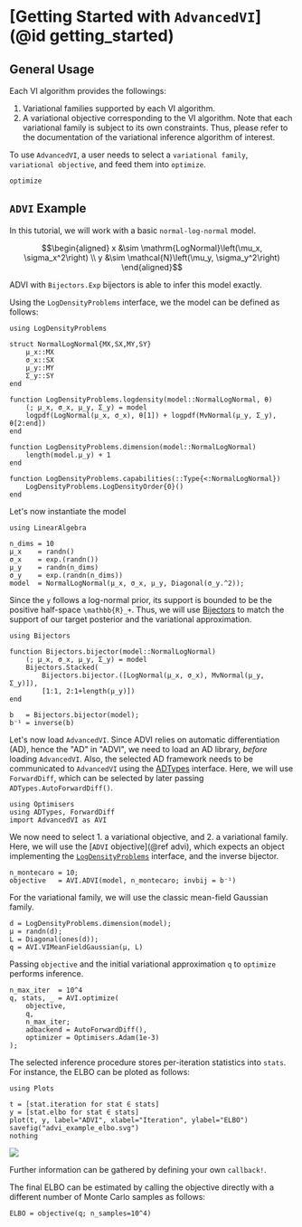 
# [Getting Started with `AdvancedVI`](@id getting_started)

## General Usage
Each VI algorithm provides the followings:
1. Variational families supported by each VI algorithm.
2. A variational objective corresponding to the VI algorithm.
Note that each variational family is subject to its own constraints.
Thus, please refer to the documentation of the variational inference algorithm of interest. 

To use `AdvancedVI`, a user needs to select a `variational family`, `variational objective`,  and feed them into `optimize`.

```@docs
optimize
```

## `ADVI` Example 
In this tutorial, we will work with a basic `normal-log-normal` model.
```math
\begin{aligned}
x &\sim \mathrm{LogNormal}\left(\mu_x, \sigma_x^2\right) \\
y &\sim \mathcal{N}\left(\mu_y, \sigma_y^2\right)
\end{aligned}
```
ADVI with `Bijectors.Exp` bijectors is able to infer this model exactly.

Using the `LogDensityProblems` interface, we the model can be defined as follows:
```@example advi
using LogDensityProblems

struct NormalLogNormal{MX,SX,MY,SY}
    μ_x::MX
    σ_x::SX
    μ_y::MY
    Σ_y::SY
end

function LogDensityProblems.logdensity(model::NormalLogNormal, θ)
    (; μ_x, σ_x, μ_y, Σ_y) = model
    logpdf(LogNormal(μ_x, σ_x), θ[1]) + logpdf(MvNormal(μ_y, Σ_y), θ[2:end])
end

function LogDensityProblems.dimension(model::NormalLogNormal)
    length(model.μ_y) + 1
end

function LogDensityProblems.capabilities(::Type{<:NormalLogNormal})
    LogDensityProblems.LogDensityOrder{0}()
end
```
Let's now instantiate the model
```@example advi
using LinearAlgebra

n_dims = 10
μ_x    = randn()
σ_x    = exp.(randn())
μ_y    = randn(n_dims)
σ_y    = exp.(randn(n_dims))
model  = NormalLogNormal(μ_x, σ_x, μ_y, Diagonal(σ_y.^2));
```

Since the `y` follows a log-normal prior, its support is bounded to be the positive half-space ``\mathbb{R}_+``.
Thus, we will use [Bijectors](https://github.com/TuringLang/Bijectors.jl) to match the support of our target posterior and the variational approximation.
```@example advi
using Bijectors

function Bijectors.bijector(model::NormalLogNormal)
    (; μ_x, σ_x, μ_y, Σ_y) = model
    Bijectors.Stacked(
        Bijectors.bijector.([LogNormal(μ_x, σ_x), MvNormal(μ_y, Σ_y)]),
        [1:1, 2:1+length(μ_y)])
end

b   = Bijectors.bijector(model);
b⁻¹ = inverse(b)
```

Let's now load `AdvancedVI`.
Since ADVI relies on automatic differentiation (AD), hence the "AD" in "ADVI", we need to load an AD library, *before* loading `AdvancedVI`.
Also, the selected AD framework needs to be communicated to `AdvancedVI` using the [ADTypes](https://github.com/SciML/ADTypes.jl) interface.
Here, we will use `ForwardDiff`, which can be selected by later passing `ADTypes.AutoForwardDiff()`.
```@example advi
using Optimisers
using ADTypes, ForwardDiff
import AdvancedVI as AVI
```
We now need to select 1. a variational objective, and 2. a variational family.
Here, we will use the [`ADVI` objective](@ref advi), which expects an object implementing the [`LogDensityProblems`](https://github.com/tpapp/LogDensityProblems.jl) interface, and the inverse bijector.
```@example advi
n_montecaro = 10;
objective   = AVI.ADVI(model, n_montecaro; invbij = b⁻¹)
```
For the variational family, we will use the classic mean-field Gaussian family.
```@example advi
d = LogDensityProblems.dimension(model);
μ = randn(d);
L = Diagonal(ones(d));
q = AVI.VIMeanFieldGaussian(μ, L)
```
Passing `objective` and the initial variational approximation `q` to `optimize` performs inference.
```@example advi
n_max_iter  = 10^4
q, stats, _ = AVI.optimize(
    objective,
    q,
    n_max_iter;
    adbackend = AutoForwardDiff(),
    optimizer = Optimisers.Adam(1e-3)
); 
```

The selected inference procedure stores per-iteration statistics into `stats`.
For instance, the ELBO can be ploted as follows:
```@example advi
using Plots

t = [stat.iteration for stat ∈ stats]
y = [stat.elbo for stat ∈ stats]
plot(t, y, label="ADVI", xlabel="Iteration", ylabel="ELBO")
savefig("advi_example_elbo.svg")
nothing
```
![](advi_example_elbo.svg)

Further information can be gathered by defining your own `callback!`.

The final ELBO can be estimated by calling the objective directly with a different number of Monte Carlo samples as follows:
```@example advi
ELBO = objective(q; n_samples=10^4)
```
